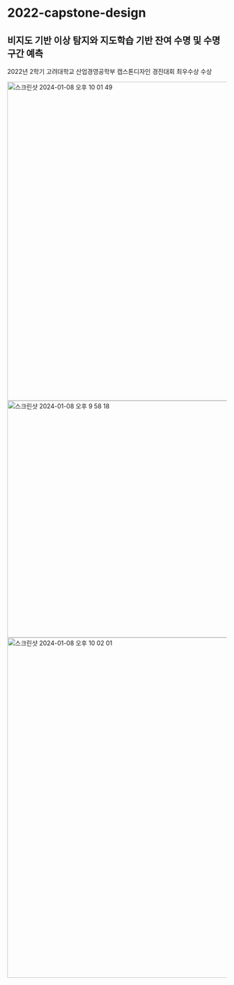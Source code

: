 # 2022-capstone-design
## 비지도 기반 이상 탐지와 지도학습 기반 잔여 수명 및 수명 구간 예측  

2022년 2학기 고려대학교 산업경영공학부 캡스톤디자인 경진대회 최우수상 수상  

<img width="731" alt="스크린샷 2024-01-08 오후 10 01 49" src="https://github.com/ghghgj/2022-capstone-design/assets/56988312/c25ffe4f-3434-4fd6-89f5-e7a8dfe67d57">  

<img width="543" alt="스크린샷 2024-01-08 오후 9 58 18" src="https://github.com/ghghgj/2022-capstone-design/assets/56988312/f3c2a415-4e30-45e4-ac92-f047c0fd9b2f">  
<img width="780" alt="스크린샷 2024-01-08 오후 10 02 01" src="https://github.com/ghghgj/2022-capstone-design/assets/56988312/30699547-6920-45db-bb71-8c5d067f06fe">
